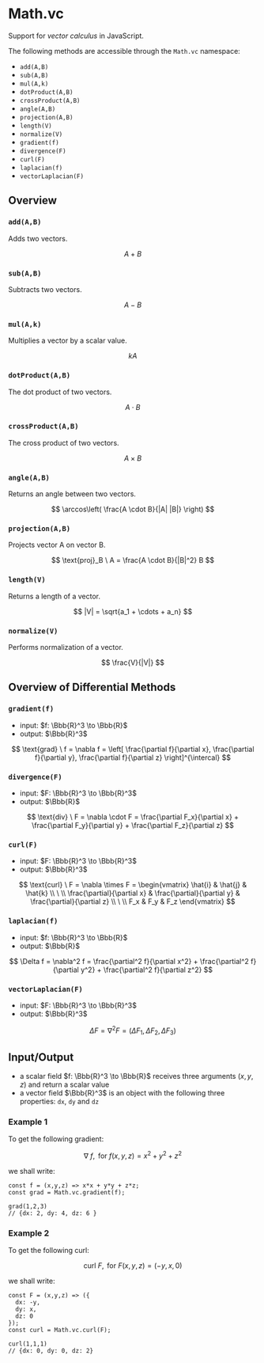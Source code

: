 # Math.vc
Support for _vector calculus_ in JavaScript.  

The following methods are accessible through the `Math.vc` namespace:

- `add(A,B)`
- `sub(A,B)`
- `mul(A,k)`
- `dotProduct(A,B)`
- `crossProduct(A,B)`
- `angle(A,B)`
- `projection(A,B)`
- `length(V)`
- `normalize(V)`
- `gradient(f)`
- `divergence(F)`
- `curl(F)`
- `laplacian(f)`
- `vectorLaplacian(F)`

## Overview

### `add(A,B)`

Adds two vectors.

$$
A + B
$$

### `sub(A,B)`

Subtracts two vectors.

$$
A - B
$$

### `mul(A,k)`

Multiplies a vector by a scalar value.

$$
kA
$$

### `dotProduct(A,B)`

The dot product of two vectors.

$$
A \cdot B
$$

### `crossProduct(A,B)`

The cross product of two vectors.

$$
A \times B
$$

### `angle(A,B)`

Returns an angle between two vectors.

$$
\arccos\left(
  \frac{A \cdot B}{|A| |B|}
\right)
$$

### `projection(A,B)`

Projects vector A on vector B.

$$
\text{proj}_B \ A = \frac{A \cdot B}{|B|^2} B
$$

### `length(V)`

Returns a length of a vector.

$$
|V| = \sqrt{a_1 + \cdots + a_n}
$$

### `normalize(V)`

Performs normalization of a vector.

$$
\frac{V}{|V|}
$$

## Overview of Differential Methods

### `gradient(f)`

- input: $f: \Bbb{R}^3 \to \Bbb{R}$
- output: $\Bbb{R}^3$

$$
\text{grad} \ f = \nabla f = \left[
  \frac{\partial f}{\partial x},
  \frac{\partial f}{\partial y},
  \frac{\partial f}{\partial z}
\right]^{\intercal}
$$

### `divergence(F)`

- input: $F: \Bbb{R}^3 \to \Bbb{R}^3$
- output: $\Bbb{R}$

$$
\text{div} \ F = \nabla \cdot F =
\frac{\partial F_x}{\partial x} +
\frac{\partial F_y}{\partial y} +
\frac{\partial F_z}{\partial z}
$$

### `curl(F)`

- input: $F: \Bbb{R}^3 \to \Bbb{R}^3$
- output: $\Bbb{R}^3$

$$
\text{curl} \ F = \nabla \times F = \begin{vmatrix}
  \hat{i} & \hat{j} & \hat{k}
  \\
  \ 
  \\
  \frac{\partial}{\partial x} & \frac{\partial}{\partial y} & \frac{\partial}{\partial z}
  \\
  \ 
  \\
  F_x & F_y & F_z
\end{vmatrix}
$$

### `laplacian(f)`

- input: $f: \Bbb{R}^3 \to \Bbb{R}$
- output: $\Bbb{R}$

$$
\Delta f = \nabla^2 f = \frac{\partial^2 f}{\partial x^2} + \frac{\partial^2 f}{\partial y^2} + \frac{\partial^2 f}{\partial z^2}
$$

### `vectorLaplacian(F)`

- input: $F: \Bbb{R}^3 \to \Bbb{R}^3$
- output: $\Bbb{R}^3$

$$
\Delta F = \nabla^2 F = (\Delta F_1, \Delta F_2, \Delta F_3)
$$

## Input/Output

- a scalar field $f: \Bbb{R}^3 \to \Bbb{R}$ receives three arguments ($x,y,z$) and return a scalar value
- a vector field $\Bbb{R}^3$ is an object with the following three properties: `dx`, `dy` and `dz`

### Example 1

To get the following gradient:

$$
\nabla \ f, \text{ for } f(x,y,z) = x^2+y^2+z^2
$$

we shall write:

```
const f = (x,y,z) => x*x + y*y + z*z;
const grad = Math.vc.gradient(f);

grad(1,2,3)
// {dx: 2, dy: 4, dz: 6 }
```

### Example 2

To get the following curl:

$$
\text{curl} \ F, \text{ for } F(x,y,z) = (-y,x,0)
$$

we shall write:

```
const F = (x,y,z) => ({
  dx: -y,
  dy: x,
  dz: 0
});
const curl = Math.vc.curl(F);

curl(1,1,1)
// {dx: 0, dy: 0, dz: 2}
```
